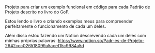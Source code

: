 Projeto para criar um exemplo funcional em código para cada Padrão de Projeto descrito no livro do GoF.

Estou lendo o livro e criando exemplos meus para compreender perfeitamente o funcionamento de cada um deles.

Além disso estou fazendo um Notion descrevendo cada um deles com minhas próprias palavras: https://www.notion.so/Padr-es-de-Projeto-2642ccc026518099a5acef15c9984a5d
